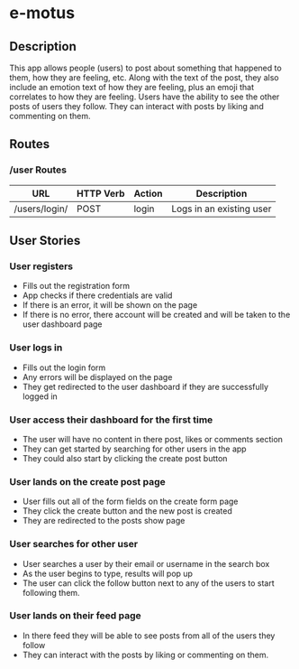 # e-motus

## Description
This app allows people (users) to post about something that happened to them, how they are feeling, etc. Along with the text of the post, they also include an emotion text of how they are feeling, plus an emoji that correlates to how they are feeling. Users have the ability to see the other posts of users they follow. They can interact with posts by liking and commenting on them. 


## Routes 

### /user Routes
|  URL  | HTTP Verb | Action |      Description      | 
|-------|-----------|--------|-----------------------|
| /users/login/ | POST | login | Logs in an existing user |



## User Stories

### User registers
* Fills out the registration form
* App checks if there credentials are valid
* If there is an error, it will be shown on the page
* If there is no error, there account will be created and will be taken to the user dashboard page

### User logs in 
* Fills out the login form
* Any errors will be displayed on the page
* They get redirected to the user dashboard if they are successfully logged in

### User access their dashboard for the first time
* The user will have no content in there post, likes or comments section
* They can get started by searching for other users in the app
* They could also start by clicking the create post button

### User lands on the create post page
* User fills out all of the form fields on the create form page
* They click the create button and the new post is created
* They are redirected to the posts show page

### User searches for other user
* User searches a user by their email or username in the search box
* As the user begins to type, results will pop up
* The user can click the follow button next to any of the users to start following them.

### User lands on their feed page
* In there feed they will be able to see posts from all of the users they follow
* They can interact with the posts by liking or commenting on them.

